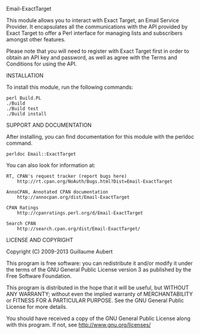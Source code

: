 Email-ExactTarget

This module allows you to interact with Exact Target, an Email Service
Provider. It encapsulates all the communications with the API provided by Exact
Target to offer a Perl interface for managing lists and subscribers amongst
other features.

Please note that you will need to register with Exact Target first in order to
obtain an API key and password, as well as agree with the Terms and Conditions
for using the API.


INSTALLATION

To install this module, run the following commands:

	perl Build.PL
	./Build
	./Build test
	./Build install

SUPPORT AND DOCUMENTATION

After installing, you can find documentation for this module with the
perldoc command.

    perldoc Email::ExactTarget

You can also look for information at:

    RT, CPAN's request tracker (report bugs here)
        http://rt.cpan.org/NoAuth/Bugs.html?Dist=Email-ExactTarget

    AnnoCPAN, Annotated CPAN documentation
        http://annocpan.org/dist/Email-ExactTarget

    CPAN Ratings
        http://cpanratings.perl.org/d/Email-ExactTarget

    Search CPAN
        http://search.cpan.org/dist/Email-ExactTarget/


LICENSE AND COPYRIGHT

Copyright (C) 2009-2013 Guillaume Aubert

This program is free software: you can redistribute it and/or modify it under
the terms of the GNU General Public License version 3 as published by the Free
Software Foundation.

This program is distributed in the hope that it will be useful, but WITHOUT ANY
WARRANTY; without even the implied warranty of MERCHANTABILITY or FITNESS FOR A
PARTICULAR PURPOSE. See the GNU General Public License for more details.

You should have received a copy of the GNU General Public License along with
this program. If not, see http://www.gnu.org/licenses/

